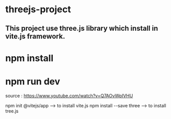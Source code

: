 # threejs-project
## This project use three.js library which install in vite.js framework.

# npm install 
# npm run dev

source : https://www.youtube.com/watch?v=Q7AOvWpIVHU


npm init @vitejs/app  --> to install vite.js
npm install --save three --> to install tree.js
